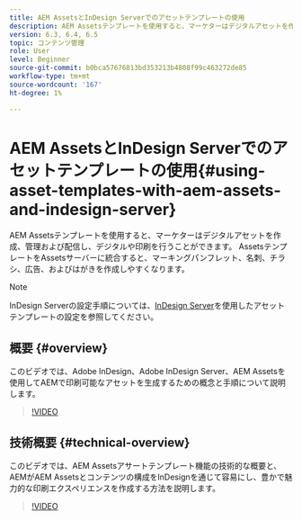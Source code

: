 ```yaml
---
title: AEM AssetsとInDesign Serverでのアセットテンプレートの使用
description: AEM Assetsテンプレートを使用すると、マーケターはデジタルアセットを作成、管理および配信し、デジタルや印刷を行うことができます。 AssetsテンプレートをAssetsサーバーに統合すると、マーキングパンフレット、名刺、チラシ、広告、およびはがきを作成しやすくなります。
version: 6.3, 6.4, 6.5
topic: コンテンツ管理
role: User
level: Beginner
source-git-commit: b0bca57676813bd353213b4808f99c463272de85
workflow-type: tm+mt
source-wordcount: '167'
ht-degree: 1%

---
```



# AEM AssetsとInDesign Serverでのアセットテンプレートの使用{#using-asset-templates-with-aem-assets-and-indesign-server}

AEM Assetsテンプレートを使用すると、マーケターはデジタルアセットを作成、管理および配信し、デジタルや印刷を行うことができます。 AssetsテンプレートをAssetsサーバーに統合すると、マーキングパンフレット、名刺、チラシ、広告、およびはがきを作成しやすくなります。

>[!NOTE]
>
>InDesign Serverの設定手順については、[InDesign Server](asset-templates-technical-video-setup.md)を使用したアセットテンプレートの設定を参照してください。

## 概要 {#overview}

このビデオでは、Adobe InDesign、Adobe InDesign Server、AEM Assetsを使用してAEMで印刷可能なアセットを生成するための概念と手順について説明します。

>[!VIDEO](https://video.tv.adobe.com/v/25170?quality=12&learn=on)

## 技術概要 {#technical-overview}

このビデオでは、AEM Assetsアサートテンプレート機能の技術的な概要と、AEMがAEM Assetsとコンテンツの構成をInDesignを通じて容易にし、豊かで魅力的な印刷エクスペリエンスを作成する方法を説明します。

>[!VIDEO](https://video.tv.adobe.com/v/17071/?quality=9&learn=on)